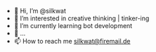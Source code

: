 - 👋 Hi, I’m @silkwat
- 👀 I’m interested in creative thinking | tinker-ing 
- 🌱 I’m currently learning bot development
- 💞️ ...
- 📫 How to reach me silkwat@firemail.de

<!---
silkwat/silkwat is a ✨ special ✨ repository because its `README.md` (this file) appears on your GitHub profile.
You can click the Preview link to take a look at your changes.
--->
